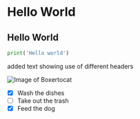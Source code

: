 # Hello World

## Hello World

```python
print('Hello world')
```


added text showing use of different headers 

![Image of Boxertocat](https://octodex.github.com/images/boxertocat_octodex.jpg)



- [X] Wash the dishes
- [ ] Take out the trash
- [X] Feed the dog
